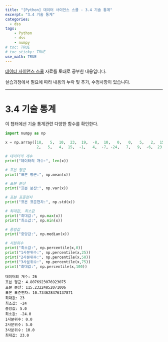 ```yaml
---
title: "[Python] 데이터 사이언스 스쿨 - 3.4 기술 통계"
excerpt: "3.4 기술 통계"
categories: 
  - dss
tags: 
    - Python
    - dss
    - numpy
# toc: TRUE
# toc_sticky: TRUE
use_math: TRUE
---
```


[데이터 사이언스 스쿨](https://datascienceschool.net/intro.html) 자료를 토대로 공부한 내용입니다.

실습과정에서 필요에 따라 내용의 누락 및 추가, 수정사항이 있습니다.

---


# 3.4 기술 통계

이 챕터에선 기술 통계관련 다양한 함수를 확인한다.


```python
import numpy as np
```


```python
x = np.array([18,   5,  10,  23,  19,  -8,  10,   0,   0,   5,   2,  15,   8,
              2,   5,   4,  15,  -1,   4,  -7, -24,   7,   9,  -6,  23, -13])
```


```python
# 데이터의 개수
print("데이터의 개수:", len(x))

# 표본 평균
print("표본 평균:", np.mean(x))

# 표본 분산
print("표본 분산:", np.var(x))

# 표본 표준편차
print("표본 표준편차:", np.std(x))

# 최대값, 최소값
print("최대값:", np.max(x))
print("최소값:", np.min(x))

# 중앙값
print("중앙값:", np.median(x))

# 사분위수
print("최소값:", np.percentile(x,0))
print("1사분위수:", np.percentile(x,25))
print("2사분위수:", np.percentile(x,50))
print("3사분위수:", np.percentile(x,75))
print("최대값:", np.percentile(x,100))
```

    데이터의 개수: 26
    표본 평균: 4.8076923076923075
    표본 분산: 115.23224852071006
    표본 표준편차: 10.734628476137871
    최대값: 23
    최소값: -24
    중앙값: 5.0
    최소값: -24.0
    1사분위수: 0.0
    2사분위수: 5.0
    3사분위수: 10.0
    최대값: 23.0
    
